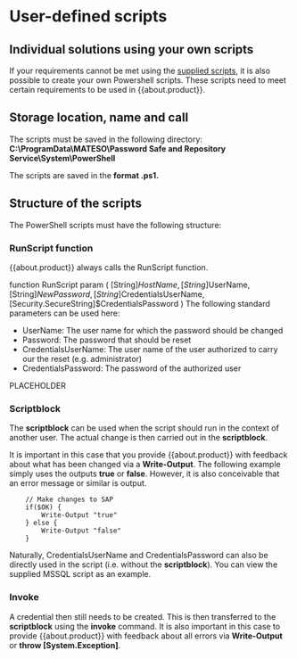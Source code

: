 # User-defined scripts

## Individual solutions using your own scripts

If your requirements cannot be met using the [supplied scripts]({{url.placeholder}}), it is also possible to create your own Powershell scripts. These scripts need to meet certain requirements to be used in {{about.product}}.

## Storage location, name and call

The scripts must be saved in the following directory:
**C:\ProgramData\MATESO\Password Safe and Repository Service\System\PowerShell**

The scripts are saved in the **format .ps1.**

## Structure of the scripts

The PowerShell scripts must have the following structure:

### RunScript function

{{about.product}} always calls the RunScript function.

function RunScript
param (
        [String]$HostName,
        [String]$UserName,
        [String]$NewPassword,
        [String]$CredentialsUserName,
        [Security.SecureString]$CredentialsPassword
    )
The following standard parameters can be used here:

- UserName: The user name for which the password should be changed
- Password: The password that should be reset
- CredentialsUserName: The user name of the user authorized to carry our the reset (e.g. administrator)
- CredentialsPassword: The password of the authorized user

PLACEHOLDER

### Scriptblock

The **scriptblock** can be used when the script should run in the context of another user. The actual change is then carried out in the **scriptblock**.

It is important in this case that you provide {{about.product}} with feedback about what has been changed via a **Write-Output**. The following example simply uses the outputs **true** or **false**. However, it is also conceivable that an error message or similar is output.

``` $scriptBlock = {param ($UserName, $Password)
    // Make changes to SAP
    if($OK) {
        Write-Output "true"
    } else {
        Write-Output "false"
    }
```

Naturally, CredentialsUserName and CredentialsPassword can also be directly used in the script (i.e. without the **scriptblock**). You can view the supplied MSSQL script as an example.

### Invoke

A credential then still needs to be created. This is then transferred to the **scriptblock** using the **invoke** command. It is also important in this case to provide {{about.product}} with feedback about all errors via **Write-Output** or **throw [System.Exception]**.
